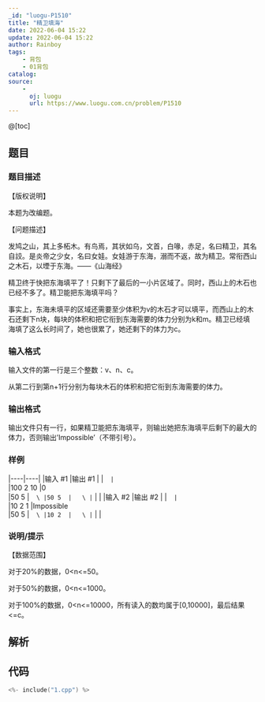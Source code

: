 ```yaml
---
_id: "luogu-P1510"
title: "精卫填海"
date: 2022-06-04 15:22
update: 2022-06-04 15:22
author: Rainboy
tags:
    - 背包
    - 01背包
catalog: 
source: 
    - 
      oj: luogu
      url: https://www.luogu.com.cn/problem/P1510
---
```


@[toc]

## 题目



### 题目描述

【版权说明】

本题为改编题。

【问题描述】

发鸠之山，其上多柘木。有鸟焉，其状如乌，文首，白喙，赤足，名曰精卫，其名自詨。是炎帝之少女，名曰女娃。女娃游于东海，溺而不返，故为精卫。常衔西山之木石，以堙于东海。——《山海经》

精卫终于快把东海填平了！只剩下了最后的一小片区域了。同时，西山上的木石也已经不多了。精卫能把东海填平吗？

事实上，东海未填平的区域还需要至少体积为v的木石才可以填平，而西山上的木石还剩下n块，每块的体积和把它衔到东海需要的体力分别为k和m。精卫已经填海填了这么长时间了，她也很累了，她还剩下的体力为c。




### 输入格式
输入文件的第一行是三个整数：v、n、c。

从第二行到第n+1行分别为每块木石的体积和把它衔到东海需要的体力。




### 输出格式

输出文件只有一行，如果精卫能把东海填平，则输出她把东海填平后剩下的最大的体力，否则输出’Impossible’（不带引号）。




### 样例

|----|----|
|输入 #1  |输出 #1  |
|```  |```  \
|100 2 10  |0  \
|50 5  |```  \
|50 5  |   \
|```  |   |
|输入 #2  |输出 #2  |
|```  |```  \
|10 2 1  |Impossible  \
|50 5  |```  \
|10 2  |   \
|```  |   |



### 说明/提示
【数据范围】

对于20%的数据，0<n<=50。

对于50%的数据，0<n<=1000。

对于100%的数据，0<n<=10000，所有读入的数均属于[0,10000]，最后结果<=c。



## 解析


## 代码

```c
<%- include("1.cpp") %>
```
